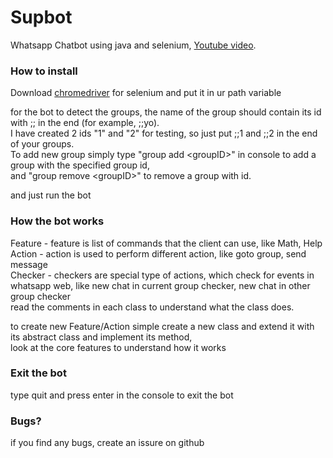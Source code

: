 # Supbot
Whatsapp Chatbot using java and selenium, [Youtube video](https://www.youtube.com/watch?v=MWCjVzM0rW8).

### How to install

Download [chromedriver](https://www.seleniumhq.org/download/) for selenium and put it in ur path variable 

for the bot to detect the groups, the name of the group should contain its id with ;; in the end (for example, ;;yo).<br/>
I have created 2 ids "1" and "2" for testing, so just put ;;1 and ;;2 in the end of your groups.<br/>
To add new group simply type "group add &lt;groupID&gt;" in console to add a group with the specified group id,<br/>
and "group remove &lt;groupID&gt;" to remove a group with id.

and just run the bot

### How the bot works

Feature - feature is list of commands that the client can use, like Math, Help<br/>
Action - action is used to perform different action, like goto group, send message<br/>
Checker - checkers are special type of actions, which check for events in whatsapp web, like new chat in current group checker, new chat in other group checker<br/>
read the comments in each class to understand what the class does.<br/>

to create new Feature/Action simple create a new class and extend it with its abstract class and implement its method,<br/>
look at the core features to understand how it works<br/>

### Exit the bot

type quit and press enter in the console to exit the bot

### Bugs?

if you find any bugs, create an issure on github